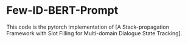 # Few-ID-BERT-Prompt

This code is the pytorch implementation of [A Stack-propagation Framework with Slot Filling for Multi-domain Dialogue State Tracking].
